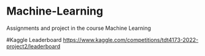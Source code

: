 # Machine-Learning
Assignments and project in the course Machine Learning

#Kaggle Leaderboard
https://www.kaggle.com/competitions/tdt4173-2022-project2/leaderboard


